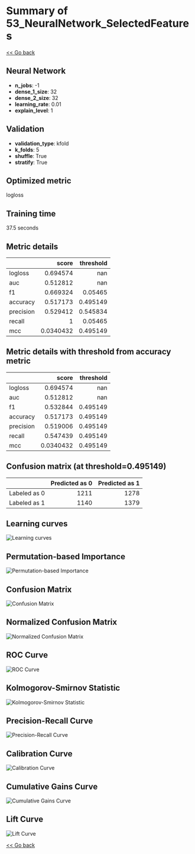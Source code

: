 # Summary of 53_NeuralNetwork_SelectedFeatures

[<< Go back](../README.md)


## Neural Network
- **n_jobs**: -1
- **dense_1_size**: 32
- **dense_2_size**: 32
- **learning_rate**: 0.01
- **explain_level**: 1

## Validation
 - **validation_type**: kfold
 - **k_folds**: 5
 - **shuffle**: True
 - **stratify**: True

## Optimized metric
logloss

## Training time

37.5 seconds

## Metric details
|           |     score |   threshold |
|:----------|----------:|------------:|
| logloss   | 0.694574  |  nan        |
| auc       | 0.512812  |  nan        |
| f1        | 0.669324  |    0.05465  |
| accuracy  | 0.517173  |    0.495149 |
| precision | 0.529412  |    0.545834 |
| recall    | 1         |    0.05465  |
| mcc       | 0.0340432 |    0.495149 |


## Metric details with threshold from accuracy metric
|           |     score |   threshold |
|:----------|----------:|------------:|
| logloss   | 0.694574  |  nan        |
| auc       | 0.512812  |  nan        |
| f1        | 0.532844  |    0.495149 |
| accuracy  | 0.517173  |    0.495149 |
| precision | 0.519006  |    0.495149 |
| recall    | 0.547439  |    0.495149 |
| mcc       | 0.0340432 |    0.495149 |


## Confusion matrix (at threshold=0.495149)
|              |   Predicted as 0 |   Predicted as 1 |
|:-------------|-----------------:|-----------------:|
| Labeled as 0 |             1211 |             1278 |
| Labeled as 1 |             1140 |             1379 |

## Learning curves
![Learning curves](learning_curves.png)

## Permutation-based Importance
![Permutation-based Importance](permutation_importance.png)
## Confusion Matrix

![Confusion Matrix](confusion_matrix.png)


## Normalized Confusion Matrix

![Normalized Confusion Matrix](confusion_matrix_normalized.png)


## ROC Curve

![ROC Curve](roc_curve.png)


## Kolmogorov-Smirnov Statistic

![Kolmogorov-Smirnov Statistic](ks_statistic.png)


## Precision-Recall Curve

![Precision-Recall Curve](precision_recall_curve.png)


## Calibration Curve

![Calibration Curve](calibration_curve_curve.png)


## Cumulative Gains Curve

![Cumulative Gains Curve](cumulative_gains_curve.png)


## Lift Curve

![Lift Curve](lift_curve.png)



[<< Go back](../README.md)

